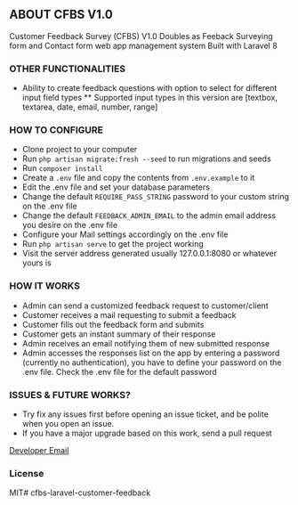 ## ABOUT CFBS V1.0
Customer Feedback Survey (CFBS) V1.0
Doubles as Feeback Surveying form and Contact form web app management system
Built with Laravel 8

### OTHER FUNCTIONALITIES
* Ability to create feedback questions with option to select for different input field types
** Supported input types in this version are [textbox, textarea, date, email, number, range]

### HOW TO CONFIGURE
* Clone project to your computer
* Run `php artisan migrate:fresh --seed` to run migrations and seeds
* Run `composer install`
* Create a `.env` file and copy the contents from `.env.example` to it
* Edit the .env file and set your database parameters
* Change the default `REQUIRE_PASS_STRING` password to your custom string on the .env file
* Change the default `FEEDBACK_ADMIN_EMAIL` to the admin email address you desire on the .env file
* Configure your Mail settings accordingly on the .env file
* Run `php artisan serve` to get the project working
* Visit the server address generated usually 127.0.0.1:8080 or whatever yours is

### HOW IT WORKS
* Admin can send a customized feedback request to customer/client
* Customer receives a mail requesting to submit a feedback
* Customer fills out the feedback form and submits
* Customer gets an instant summary of their response
* Admin receives an email notifying them of new submitted response
* Admin accesses the responses list on the app by entering a password (currently no authentication), you have to define your password on the .env file. Check the .env file for the default password

### ISSUES & FUTURE WORKS?
* Try fix any issues first before opening an issue ticket, and be polite when you open an issue. 
* If you have a major upgrade based on this work, send a pull request

<a href="mailto:okohejimoh@gmail.com">Developer Email</a>

### License
MIT#   c f b s - l a r a v e l - c u s t o m e r - f e e d b a c k  
 